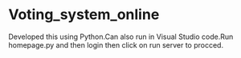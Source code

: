 # Voting_system_online
Developed this using Python.Can also run in Visual Studio code.Run homepage.py and then login then click on run server to procced.
